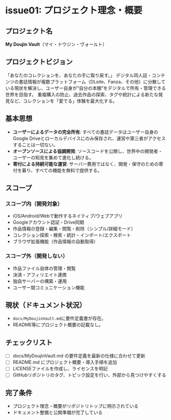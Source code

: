 # issue01: プロジェクト理念・概要

## プロジェクト名
**My Doujin Vault**（マイ・ドウジン・ヴォールト）

## プロジェクトビジョン
「あなたのコレクションを、あなたの手に取り戻す。」
デジタル同人誌・コンテンツの書誌情報が複数プラットフォーム（DLsite、Fanza、その他）に分散している現状を解決し、ユーザー自身が“自分の本棚”をデジタルで所有・管理できる世界を目指す。
重複購入の防止、過去作品の探索、タグや統計による新たな発見など、コレクションを「愛でる」体験を最大化する。

## 基本思想
- **ユーザーによるデータの完全所有**: すべての書誌データはユーザー自身のGoogle Driveとローカルデバイスにのみ保存され、運営や第三者がアクセスすることは一切ない。
- **オープンソースによる協調開発**: ソースコードを公開し、世界中の開発者・ユーザーの知見を集めて進化し続ける。
- **寄付による持続可能な運営**: サーバー費用ではなく、開発・保守のための寄付を募り、すべての機能を無料で提供する。

## スコープ
### スコープ内（開発対象）
- iOS/Android/Webで動作するネイティブ/ウェブアプリ
- Googleアカウント認証・Drive同期
- 作品情報の登録・編集・閲覧・削除（シンプル/詳細モード）
- コレクション探索・検索・統計・インポート/エクスポート
- ブラウザ拡張機能（作品情報の自動取得）
### スコープ外（開発しない）
- 作品ファイル自体の管理・閲覧
- 決済・アフィリエイト連携
- 独自サーバーの構築・運用
- ユーザー間コミュニケーション機能

## 現状（ドキュメント状況）
- `docs/MyDoujinVault.md`に要件定義書が存在。
- README等にプロジェクト概要の記載なし。

## チェックリスト
- [ ] docs/MyDoujinVault.md の要件定義を最新の仕様に合わせて更新
- [ ] README.md にプロジェクト概要・導入手順を追加
- [ ] LICENSEファイルを作成し、ライセンスを明記
- [ ] GitHubリポジトリのタグ、トピック設定を行い、外部から見つけやすくする

## 完了条件
- プロジェクト理念・概要がリポジトリトップに明示されている
- ドキュメント整備と公開準備が完了している
